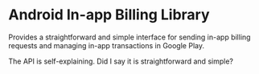 Android In-app Billing Library
==============================

Provides a straightforward and simple interface for sending in-app billing requests and managing in-app transactions in Google Play.

The API is self-explaining. Did I say it is straightforward and simple?
